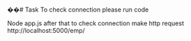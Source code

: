 ��#   T a s k 
 
 To check connection please run code

Node app.js
after that to check connection make http request 
http://localhost:5000/emp/
